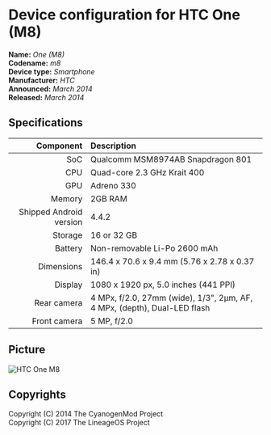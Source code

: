 Device configuration for HTC One (M8)
==============

**Name:** _One (M8)_  
**Codename:** _m8_  
**Device type:** _Smartphone_  
**Manufacturer:** _HTC_  
**Announced:** _March 2014_  
**Released:** _March 2014_  

## Specifications

| Component    | Description                                   |
| -----------: | :-------------------------------------------- |
| SoC          | Qualcomm MSM8974AB Snapdragon 801             |
| CPU          | Quad-core 2.3 GHz Krait 400                   |
| GPU          | Adreno 330                                    |
| Memory       | 2GB RAM                                       |
| Shipped Android version | 4.4.2                              |
| Storage      | 16 or 32 GB                                   |
| Battery      | Non-removable Li-Po 2600 mAh                  |
| Dimensions   | 146.4 x 70.6 x 9.4 mm (5.76 x 2.78 x 0.37 in) |
| Display      | 1080 x 1920 px, 5.0 inches (441 PPI)          |
| Rear camera  | 4 MPx, f/2.0, 27mm (wide), 1/3", 2µm, AF, 4 MPx, (depth), Dual-LED flash |
| Front camera | 5 MP, f/2.0                                         |

## Picture

![HTC One M8](https://raw.githubusercontent.com/AltairROM-Devices/devices/master/images/m8.jpg "HTC One M8")

## Copyrights

Copyright (C) 2014 The CyanogenMod Project  
Copyright (C) 2017 The LineageOS Project  
